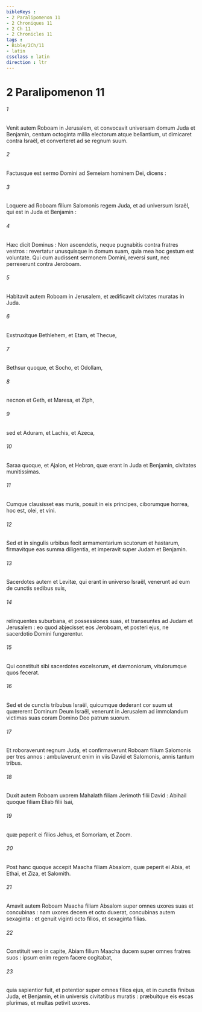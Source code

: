 ```yaml
---
bibleKeys : 
- 2 Paralipomenon 11
- 2 Chroniques 11
- 2 Ch 11
- 2 Chronicles 11
tags : 
- Bible/2Ch/11
- latin
cssclass : latin
direction : ltr
---
```


# 2 Paralipomenon 11

###### 1
Venit autem Roboam in Jerusalem, et convocavit universam domum Juda et Benjamin, centum octoginta millia electorum atque bellantium, ut dimicaret contra Israël, et converteret ad se regnum suum.
###### 2
Factusque est sermo Domini ad Semeiam hominem Dei, dicens :
###### 3
Loquere ad Roboam filium Salomonis regem Juda, et ad universum Israël, qui est in Juda et Benjamin :
###### 4
Hæc dicit Dominus : Non ascendetis, neque pugnabitis contra fratres vestros : revertatur unusquisque in domum suam, quia mea hoc gestum est voluntate. Qui cum audissent sermonem Domini, reversi sunt, nec perrexerunt contra Jeroboam.
###### 5
Habitavit autem Roboam in Jerusalem, et ædificavit civitates muratas in Juda.
###### 6
Exstruxitque Bethlehem, et Etam, et Thecue,
###### 7
Bethsur quoque, et Socho, et Odollam,
###### 8
necnon et Geth, et Maresa, et Ziph,
###### 9
sed et Aduram, et Lachis, et Azeca,
###### 10
Saraa quoque, et Ajalon, et Hebron, quæ erant in Juda et Benjamin, civitates munitissimas.
###### 11
Cumque clausisset eas muris, posuit in eis principes, ciborumque horrea, hoc est, olei, et vini.
###### 12
Sed et in singulis urbibus fecit armamentarium scutorum et hastarum, firmavitque eas summa diligentia, et imperavit super Judam et Benjamin.
###### 13
Sacerdotes autem et Levitæ, qui erant in universo Israël, venerunt ad eum de cunctis sedibus suis,
###### 14
relinquentes suburbana, et possessiones suas, et transeuntes ad Judam et Jerusalem : eo quod abjecisset eos Jeroboam, et posteri ejus, ne sacerdotio Domini fungerentur.
###### 15
Qui constituit sibi sacerdotes excelsorum, et dæmoniorum, vitulorumque quos fecerat.
###### 16
Sed et de cunctis tribubus Israël, quicumque dederant cor suum ut quærerent Dominum Deum Israël, venerunt in Jerusalem ad immolandum victimas suas coram Domino Deo patrum suorum.
###### 17
Et roboraverunt regnum Juda, et confirmaverunt Roboam filium Salomonis per tres annos : ambulaverunt enim in viis David et Salomonis, annis tantum tribus.
###### 18
Duxit autem Roboam uxorem Mahalath filiam Jerimoth filii David : Abihail quoque filiam Eliab filii Isai,
###### 19
quæ peperit ei filios Jehus, et Somoriam, et Zoom.
###### 20
Post hanc quoque accepit Maacha filiam Absalom, quæ peperit ei Abia, et Ethai, et Ziza, et Salomith.
###### 21
Amavit autem Roboam Maacha filiam Absalom super omnes uxores suas et concubinas : nam uxores decem et octo duxerat, concubinas autem sexaginta : et genuit viginti octo filios, et sexaginta filias.
###### 22
Constituit vero in capite, Abiam filium Maacha ducem super omnes fratres suos : ipsum enim regem facere cogitabat,
###### 23
quia sapientior fuit, et potentior super omnes filios ejus, et in cunctis finibus Juda, et Benjamin, et in universis civitatibus muratis : præbuitque eis escas plurimas, et multas petivit uxores.
